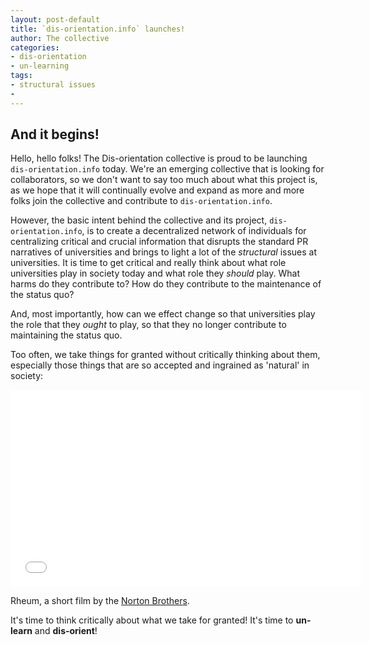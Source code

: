 ```yaml
---
layout: post-default
title: `dis-orientation.info` launches!
author: The collective
categories:
- dis-orientation
- un-learning
tags:
- structural issues
- 
---
```


## And it begins!

Hello, hello folks! The Dis-orientation collective is proud to be launching `dis-orientation.info` today. We're an emerging collective that is looking for collaborators, so we don't want to say too much about what this project is, as we hope that it will continually evolve and expand as more and more folks join the collective and contribute to `dis-orientation.info`.

However, the basic intent behind the collective and its project, `dis-orientation.info`, is to create a decentralized network of individuals for centralizing critical and crucial information that disrupts the standard PR narratives of universities and brings to light a lot of the *structural* issues at universities. It is time to get critical and really think about what role universities play in society today and what role they *should* play. What harms do they contribute to? How do they contribute to the maintenance of the status quo?

And, most importantly, how can we effect change so that universities play the role that they *ought* to play, so that they no longer contribute to maintaining the status quo.

Too often, we take things for granted without critically thinking about them, especially those things that are so accepted and ingrained as 'natural' in society:

<iframe width="560" height="315" src="//www.youtube.com/embed/DH0FYpIyJ0E" frameborder="0" allowfullscreen></iframe>

<p style=text-align: center;">Rheum, a short film by the <a href="http://www.thenortonbrothers.com/">Norton Brothers</a>.</p>

It's time to think critically about what we take for granted! It's time to **un-learn** and **dis-orient**!